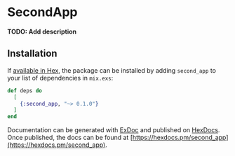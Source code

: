 # SecondApp

**TODO: Add description**

## Installation

If [available in Hex](https://hex.pm/docs/publish), the package can be installed
by adding `second_app` to your list of dependencies in `mix.exs`:

```elixir
def deps do
  [
    {:second_app, "~> 0.1.0"}
  ]
end
```

Documentation can be generated with [ExDoc](https://github.com/elixir-lang/ex_doc)
and published on [HexDocs](https://hexdocs.pm). Once published, the docs can
be found at [https://hexdocs.pm/second_app](https://hexdocs.pm/second_app).

